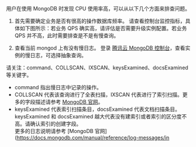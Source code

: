 用户在使用 MongoDB 时发现 CPU 使用率高，可以从以下几个方面来排查问题。<br>
1. 首先需要确定业务是否有很高的操作数据库频率。
请查看控制台监控指标，具体如下图所示：若业务 QPS 确实高，请评估是否需要升级实例配置。若业务 QPS 并不高，此时需要排查是不是有慢查询。



2. 查看当前 mongod 上有没有慢日志。
登录 [腾讯云 MongoDB 控制台](https://console.cloud.tencent.com/mongodb)，查看实例的慢日志，可选择抽象查询。

请关注：command、COLLSCAN、IXSCAN、keysExamined、docsExamined 等关键字。
 
 
 - command 指出慢日志中记录的操作。<br>
 - COLLSCAN 代表该查询进行了全表扫描，IXSCAN 代表进行了索引扫描。更多的字段描述请参考 [MongoDB 官网](https://docs.mongodb.com/manual/reference/explain-results/index.html)。<br>
 - keysExamined 代表索引扫描条目，docsExamined 代表文档扫描条目。keysExamined 和 docsExamined 越大代表没有建索引或者索引的区分度不高。请确认索引的创建字段。<br>
更多的日志说明请参考 [MongoDB 官网](https://docs.mongodb.com/manual/reference/log-messages/in
